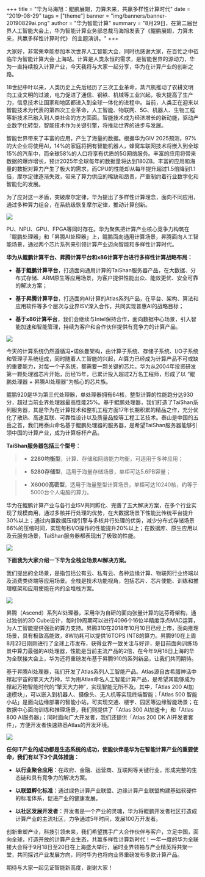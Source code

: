 +++
title = "华为马海旭：鲲鹏展翅，力算未来，共赢多样性计算时代"
date = "2019-08-29"
tags = ["theme"]
banner = "img/banners/banner-20190829ai.png"
author = "华为智能计算"
summary = "8月29日，在第二届世界人工智能大会上，华为智能计算业务部总裁马海旭发表了《鲲鹏展翅，力算未来，共赢多样性计算时代》 的主题演讲。"
+++

大家好，非常荣幸能参加本次世界人工智能大会，同时也感谢大家，在百忙之中莅临华为智能计算大会·上海站。计算是人类永恒的需求，是智能世界的源动力，华为一直持续投入计算产业，今天我将与大家一起分享，华为在计算产业的创新之路。

18世纪中叶以来，人类历史上先后经历了三次工业革命，蒸汽机推动了农耕文明向工业文明的过渡，电力促进了通信、钢铁、机械等工业兴起，极大提高了生产力，信息技术让国家和地区都进入到全球一体化的进程中。当前，人类正在迎来以智能技术为代表的第四次工业革命，人工智能、物联网、5G、机器人、生物工程等新技术已融入到人类社会的方方面面。智能技术成为经济增长的新动能，驱动产业数字化转型，智能技术作为关键引擎，将推动世界的进步与发展。

智能世界带来了丰富的应用，产生了海量的数据。根据华为GIV 2025预测，97%的大企业将使用AI，14%的家庭将拥有智能机器人，蜂窝车联网技术将嵌入到全球15%的汽车中，而全球58%的人口将享有优质的5G网络服务。丰富的应用将带来数据的爆炸增长，预计2025年全球每年的数据量将达到180ZB。丰富的应用和海量的数据对算力产生了极大的需求，而CPU的性能却从每年提升超过1.5倍降到1.1倍，摩尔定律逐渐失效，带来了算力供应的稀缺和昂贵，严重制约着行业数字化和智能化的发展。

为了应对这一矛盾，突破摩尔定律，华为提出了多样性计算理念，面向不同应用，通过多种算力组合，在系统级恢复摩尔定律，推动计算创新。

![](../../img/news/20190829ai/20190829_ai_summit_01.png)

PU、NPU、GPU、FPGA等同时存在。华为聚焦把计算产业核心竞争力构筑在「鲲鹏处理器」和「昇腾AI处理器」上，鲲鹏面向通用计算场景，昇腾面向人工智能场景，通过两个芯片系列来引领计算产业迈向智能和多样性计算时代。

**华为从鲲鹏计算平台、昇腾计算平台和x86计算平台进行多样性计算战略布局：**

- **基于鲲鹏计算平台**，打造面向通用计算的TaiShan服务器产品，在大数据、分布式存储、ARM原生等应用场景，为客户提供性能出众、能效更优、安全可靠的解决方案；

- **基于昇腾计算平台**，打造面向AI计算的Atlas系列产品，在平台、架构、算法和应用软件等多个层次与业界ISV深入合作，共同实现普惠AI的战略目标；

- **基于x86计算平台**，我们会继续与Intel保持合作，面向数据中心场景，引入智能加速和智能管理，持续为客户和合作伙伴提供有竞争力的计算产品。


![](../../img/news/20190829ai/20190829_ai_summit_02.png)

今天的计算系统仍然遵循冯•诺依曼架构，由计算子系统、存储子系统、I/O子系统和管理子系统组成，同时随着人工智能的兴起，AI算力已经成为计算产品不可或缺的重要能力，对每一个子系统，都需要一颗关键的芯片。华为从2004年投资研发第一颗处理器芯片开始，历经15年，已累计投入超过2万名工程师，形成了以 “鲲鹏处理器 + 昇腾AI处理器”为核心的芯片族。

鲲鹏920是华为第三代处理器，单处理器拥有64核，整型计算的性能跑分达930分，超过当前业界处理器最高性能25%。基于鲲鹏处理器，我们打造了TaiShan系列服务器，其是华为在计算技术和整机工程方面17年长期积累的精品之作，充分优化了散热、高速互联、可靠性设计以及质量品控等工程工艺技术。泰山是中国的五岳之首，我们用泰山命名基于鲲鹏处理器的服务器，是希望TaiShan服务器能够引领中国的计算产业，成为计算标杆产品。

**TaiShan服务器包括三个型号：**

> - **2280均衡型**，计算、存储和网络能力均衡，可适用于多种应用；

> - **5280存储型**，适用于海量存储场景，单柜可达5.6PB容量；

> - **X6000高密型**，适用于海量整型计算场景，单柜可达10240核，约等于5000台个人电脑的算力。


华为在鲲鹏计算产业与各行业ISV共同孵化、完善了五大解决方案，在多个行业实现了规模商用，通过多核并行处理的优势，在大数据场景下性能比传统平台提升30%以上；通过内置数据压缩引擎与多核并行处理的优势，减少分布式存储场景66%的压缩时间，实现每秒I/O操作的性能提升20%以上；在数据库、原生应用以及云服务场景，TaiShan服务器都表现出了极致的性能。

![](../../img/news/20190829ai/20190829_ai_summit_03.png)

**下面我为大家介绍一下华为全栈全场景AI解决方案。**

我们提出的全场景，是指包括公有云、私有云、各种边缘计算、物联网行业终端以及消费类终端等应用场景。全栈是技术功能视角，包括芯片、芯片使能、训练和推理框架和应用使能在内的全堆栈方案。

![](../../img/news/20190829ai/20190829_ai_summit_04.png)

昇腾（Ascend）系列AI处理器，采用华为自研的面向张量计算的达芬奇架构，通过独创的3D Cube设计，每时钟周期可以进行4096个16位半精度浮点MAC运算，为人工智能提供强劲的算力支持。昇腾310在2018年10月10日已经上市，面向推理场景，具有极致高能效，8W功耗可以提供16TOPS INT8的算力。昇腾910在上周8月23日刚刚进行了全球上市发布，获得业界一致关注与好评，是目前面向训练场景中算力最强的AI处理器，性能是当前主流产品的2倍，在今年9月18日上海的华为全联接大会上，华为还将重磅发布基于昇腾910的系列新品，让我们共同期待。

基于昇腾AI处理器，我们开发了Atlas系列人工智能产品。Atlas源自古希腊神话中撑起宇宙的擎天大力神，华为用Atlas命名人工智能计算产品，是希望其能够成为撑起万物智能时代的“擎天大力神”，实现智能无所不及。其中，「Atlas 200 AI加速模块」，可以嵌入到机器人、摄像头、无人机等实现终端智能；「Atlas 500 智能小站」是面向边缘部署的智能小站，可实现交通、楼宇、园区等边缘智能场景；在数据中心面向训练和推理场景，我们则提供了「Atlas 300 AI加速卡」和「Atlas 800 AI服务器」；同时面向广大开发者，我们还提供「Atlas 200 DK AI开发者套件」，方便开发者快速熟悉Atlas的开发环境。

![](../../img/news/20190829ai/20190829_ai_summit_05.png)

**任何IT产业的成功都是生态系统的成功，使能伙伴是华为在智能计算产业的重要使命，我们有以下3个具体措施：**

- **以行业聚合应用**：在政府、金融、运营商、互联网等关键行业，形成完整的生态链和具有竞争力的解决方案。

- **以联盟孵化标准**：通过绿色计算产业联盟、边缘计算产业联盟构建基础软硬件的标准体系，促进产业的健康发展。

- **以社区发展开发者**：开发者是一个产业的灵魂，华为将鲲鹏开发者社区打造成计算产业的主流社区，力争通过5年时间，发展100万开发者。

创新重塑产业，科技引领未来，我们希望携手广大合作伙伴与客户，立足中国，面向全球，打造开放的计算产业生态，共赢多样性计算新时代！一年一度的华为全联接大会将于9月18日至20日在上海盛大举行，届时业界领袖与产业精英将共聚一堂，共同探讨产业发展方向，同时华为也将向业界重磅发布多款计算产品。

期待与大家一起见证智能新高度，谢谢大家！
